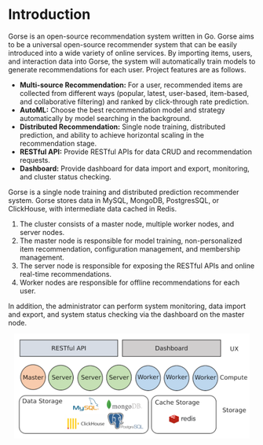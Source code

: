 # Introduction

Gorse is an open-source recommendation system written in Go. Gorse aims to be a universal open-source recommender system that can be easily introduced into a wide variety of online services. By importing items, users, and interaction data into Gorse, the system will automatically train models to generate recommendations for each user. Project features are as follows.

- **Multi-source Recommendation:** For a user, recommended items are collected from different ways (popular, latest, user-based, item-based, and collaborative filtering) and ranked by click-through rate prediction.
- **AutoML:** Choose the best recommendation model and strategy automatically by model searching in the background.
- **Distributed Recommendation:** Single node training, distributed prediction, and ability to achieve horizontal scaling in the recommendation stage.
- **RESTful API:** Provide RESTful APIs for data CRUD and recommendation requests.
- **Dashboard:** Provide dashboard for data import and export, monitoring, and cluster status checking.

Gorse is a single node training and distributed prediction recommender system. Gorse stores data in MySQL, MongoDB, PostgresSQL, or ClickHouse, with intermediate data cached in Redis.

1. The cluster consists of a master node, multiple worker nodes, and server nodes.
2. The master node is responsible for model training, non-personalized item recommendation, configuration management, and membership management.
3. The server node is responsible for exposing the RESTful APIs and online real-time recommendations.
4. Worker nodes are responsible for offline recommendations for each user.

In addition, the administrator can perform system monitoring, data import and export, and system status checking via the dashboard on the master node.

<center><img width=480 src="img/architecture.png"/></center>
